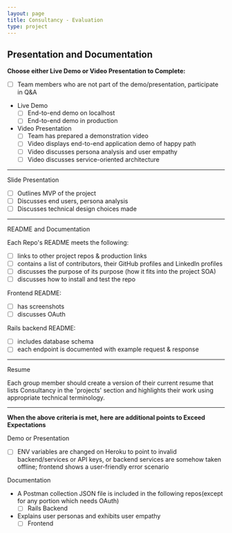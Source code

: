 ```yaml
---
layout: page
title: Consultancy - Evaluation
type: project
---
```


## Presentation and Documentation

__Choose either Live Demo or Video Presentation to Complete:__

- [ ] Team members who are not part of the demo/presentation, participate in Q&A

- Live Demo
    - [ ] End-to-end demo on localhost
    - [ ] End-to-end demo in production

- Video Presentation
    - [ ] Team has prepared a demonstration video
    - [ ] Video displays end-to-end application demo of happy path
    - [ ] Video discusses persona analysis and user empathy
    - [ ] Video discusses service-oriented architecture

---

Slide Presentation
- [ ] Outlines MVP of the project
- [ ] Discusses end users, persona analysis
- [ ] Discusses technical design choices made

---

README and Documentation

Each Repo's README meets the following:
- [ ] links to other project repos & production links
- [ ] contains a list of contributors, their GitHub profiles and LinkedIn profiles
- [ ] discusses the purpose of its purpose (how it fits into the project SOA)
- [ ] discusses how to install and test the repo

Frontend README:
- [ ] has screenshots
- [ ] discusses OAuth

Rails backend README:
- [ ] includes database schema
- [ ] each endpoint is documented with example request & response

---

Resume

Each group member should create a version of their current resume that lists Consultancy in the 'projects' section and highlights their work using appropriate technical terminology. 

---

__When the above criteria is met, here are additional points to Exceed Expectations__

Demo or Presentation
- [ ] ENV variables are changed on Heroku to point to invalid backend/services or API keys, or backend services are somehow taken offline; frontend shows a user-friendly error scenario

Documentation
- A Postman collection JSON file is included in the following repos(except for any portion which needs OAuth)
    - [ ] Rails Backend

- Explains user personas and exhibits user empathy
    - [ ] Frontend
